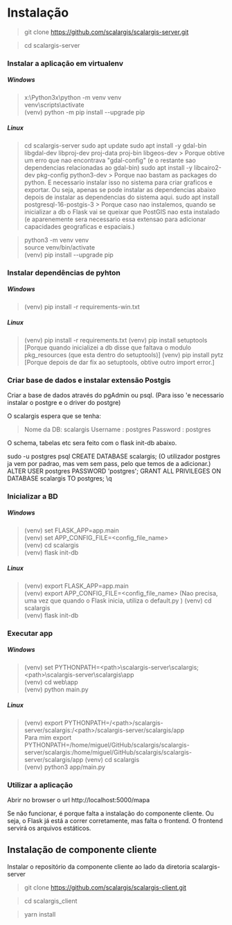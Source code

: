# Instalação

> git clone https://github.com/scalargis/scalargis-server.git

> cd scalargis-server


### Instalar a aplicação em virtualenv

##### Windows 
> x:\Python3x\python -m venv venv  
> venv\scripts\activate  
> (venv) python -m pip install --upgrade pip

##### Linux
> cd scalargis-server
> sudo apt update
> sudo apt install -y gdal-bin libgdal-dev libproj-dev proj-data proj-bin libgeos-dev
    > Porque obtive um erro que nao encontrava "gdal-config" (e o restante sao dependencias relacionadas ao gdal-bin)
> sudo apt install -y libcairo2-dev pkg-config python3-dev
    > Porque nao bastam as packages do python. E necessario instalar isso no sistema para criar graficos e exportar. Ou seja, apenas se pode instalar as dependencias abaixo depois de instalar as dependencias do sistema aqui.
> sudo apt install postgresql-16-postgis-3
    > Porque caso nao instalemos, quando se inicializar a db o Flask vai se queixar que PostGIS nao esta instalado (e aparenemente sera necessario essa extensao para adicionar capacidades geograficas e espaciais.)

> python3 -m venv venv  
> source venv/bin/activate  
> (venv) pip install --upgrade pip

### Instalar dependências de pyhton

##### Windows
> (venv) pip install -r requirements-win.txt

##### Linux
> (venv) pip install -r requirements.txt
> (venv) pip install setuptools [Porque quando inicializei a db disse que faltava o modulo pkg_resources (que esta dentro do setuptools)]
> (venv) pip install pytz [Porque depois de dar fix ao setuptools, obtive outro import error.]

### Criar base de dados e instalar extensão Postgis  

Criar a base de dados através do pgAdmin ou psql. (Para isso 'e necessario instalar o postgre e o driver do postgre)

O scalargis espera que se tenha:
> Nome da DB: scalargis
> Username : postgres
> Password : postgres

O schema, tabelas etc sera feito com o flask init-db abaixo.


sudo -u postgres psql
CREATE DATABASE scalargis;
(O utilizador postgres ja vem por padrao, mas vem sem pass, pelo que temos de a adicionar.)
ALTER USER postgres PASSWORD 'postgres';
GRANT ALL PRIVILEGES ON DATABASE scalargis TO postgres;
\q


### Inicializar a BD

##### Windows 
> (venv) set FLASK_APP=app.main  
> (venv) set APP_CONFIG_FILE=<config_file_name>    
> (venv) cd scalargis  
> (venv) flask init-db

##### Linux
> (venv) export FLASK_APP=app.main  
> (venv) export APP_CONFIG_FILE=<config_file_name>  (Nao precisa, uma vez que quando o Flask inicia, utiliza o default.py )
> (venv) cd scalargis  
> (venv) flask init-db  

### Executar app

##### Windows 
> (venv) set PYTHONPATH=\<path\>\scalargis-server\scalargis;\<path\>\scalargis-server\scalargis\app   
> (venv) cd web\app  
> (venv) python main.py

##### Linux
> (venv) export PYTHONPATH=/<path\>/scalargis-server/scalargis:/<path\>/scalargis-server/scalargis/app  
Para mim export PYTHONPATH=/home/miguel/GitHub/scalargis/scalargis-server/scalargis:/home/miguel/GitHub/scalargis/scalargis-server/scalargis/app
> (venv) cd scalargis  
> (venv) python3 app/main.py

### Utilizar a aplicação
Abrir no browser o url http://localhost:5000/mapa

Se não funcionar, é porque falta a instalação do componente cliente.
Ou seja, o Flask já está a correr corretamente, mas falta o frontend. O frontend servirá os arquivos estáticos.


## Instalação de componente cliente

Instalar o repositório da componente cliente ao lado da diretoria scalargis-server 

> git clone https://github.com/scalargis/scalargis-client.git

> cd scalargis_client

> yarn install

